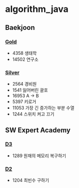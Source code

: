 # algorithm_java

## Baekjoon
### [Gold](https://github.com/ljiwoo59/algorithm_java/tree/master/gold)
* 4358 생태학
* 14502 연구소

### [Silver](https://github.com/ljiwoo59/algorithm_java/tree/master/silver)
* 2564 경비원
* 1541 잃어버린 괄호
* 16953 A -> B
* 5397 키로거
* 11053 가장 긴 증가하는 부분 수열
* 1244 스위치 켜고 끄기

## SW Expert Academy
### [D3](https://github.com/ljiwoo59/algorithm_java/tree/master/SWAcademy/D3)
* 1289 원재의 메모리 복구하기

### [D2](https://github.com/ljiwoo59/algorithm_java/tree/master/SWAcademy/D2)
* 1204 최빈수 구하기
